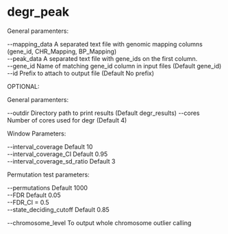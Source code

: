 # degr_peak

General paramenters: 

--mapping_data	A separated text file with genomic mapping columns (gene_id, CHR_Mapping, BP_Mapping) \
--peak_data 	A separated text file with gene_ids on the first column. \
--gene_id		Name of matching gene_id column in input files (Default gene_id) \
--id 			Prefix to attach to output file (Default No prefix) 

OPTIONAL:

General paramenters:

--outdir		Directory path to print results (Default degr_results) 
--cores			Number of cores used for degr (Default 4) 

Window Parameters:

--interval_coverage 			Default 10 \
--interval_coverage_CI			Default 0.95 \
--interval_coverage_sd_ratio	Default 3 

Permutation test parameters:

--permutations				Default 1000 \
--FDR 						Default 0.05 \
--FDR_CI = 0.5 \
--state_deciding_cutoff		Default 0.85 

--chromosome_level		To output whole chromosome outlier calling
